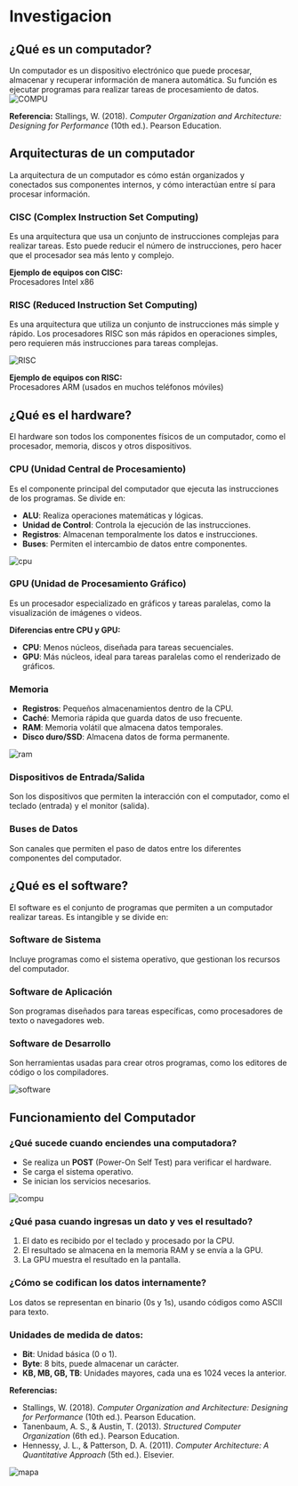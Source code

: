 #   Investigacion

## ¿Qué es un computador?
Un computador es un dispositivo electrónico que puede procesar, almacenar y recuperar información de manera automática. Su función es ejecutar programas para realizar tareas de procesamiento de datos.
![COMPU](../Imagenes/computer-17392_512.gif)

**Referencia:**
Stallings, W. (2018). *Computer Organization and Architecture: Designing for Performance* (10th ed.). Pearson Education.

## Arquitecturas de un computador
La arquitectura de un computador es cómo están organizados y conectados sus componentes internos, y cómo interactúan entre sí para procesar información.

### CISC (Complex Instruction Set Computing)
Es una arquitectura que usa un conjunto de instrucciones complejas para realizar tareas. Esto puede reducir el número de instrucciones, pero hacer que el procesador sea más lento y complejo.

**Ejemplo de equipos con CISC:**  
Procesadores Intel x86

### RISC (Reduced Instruction Set Computing)
Es una arquitectura que utiliza un conjunto de instrucciones más simple y rápido. Los procesadores RISC son más rápidos en operaciones simples, pero requieren más instrucciones para tareas complejas.

![RISC](../Imagenes/RISC.gif)

**Ejemplo de equipos con RISC:**  
Procesadores ARM (usados en muchos teléfonos móviles)

## ¿Qué es el hardware?
El hardware son todos los componentes físicos de un computador, como el procesador, memoria, discos y otros dispositivos.

### CPU (Unidad Central de Procesamiento)
Es el componente principal del computador que ejecuta las instrucciones de los programas. Se divide en:
- **ALU**: Realiza operaciones matemáticas y lógicas.
- **Unidad de Control**: Controla la ejecución de las instrucciones.
- **Registros**: Almacenan temporalmente los datos e instrucciones.
- **Buses**: Permiten el intercambio de datos entre componentes.

![cpu](../Imagenes/ris.gif)


### GPU (Unidad de Procesamiento Gráfico)
Es un procesador especializado en gráficos y tareas paralelas, como la visualización de imágenes o videos.

**Diferencias entre CPU y GPU:**
- **CPU**: Menos núcleos, diseñada para tareas secuenciales.
- **GPU**: Más núcleos, ideal para tareas paralelas como el renderizado de gráficos.

### Memoria
- **Registros**: Pequeños almacenamientos dentro de la CPU.
- **Caché**: Memoria rápida que guarda datos de uso frecuente.
- **RAM**: Memoria volátil que almacena datos temporales.
- **Disco duro/SSD**: Almacena datos de forma permanente.

![ram](../Imagenes/ram.png)

### Dispositivos de Entrada/Salida
Son los dispositivos que permiten la interacción con el computador, como el teclado (entrada) y el monitor (salida).

### Buses de Datos
Son canales que permiten el paso de datos entre los diferentes componentes del computador.

## ¿Qué es el software?
El software es el conjunto de programas que permiten a un computador realizar tareas. Es intangible y se divide en:

### Software de Sistema
Incluye programas como el sistema operativo, que gestionan los recursos del computador.

### Software de Aplicación
Son programas diseñados para tareas específicas, como procesadores de texto o navegadores web.

### Software de Desarrollo
Son herramientas usadas para crear otros programas, como los editores de código o los compiladores.

![software](../Imagenes/software.jpg)

## Funcionamiento del Computador
### ¿Qué sucede cuando enciendes una computadora?
- Se realiza un **POST** (Power-On Self Test) para verificar el hardware.
- Se carga el sistema operativo.
- Se inician los servicios necesarios.

![compu](../Imagenes/brain-10813_256.gif)

### ¿Qué pasa cuando ingresas un dato y ves el resultado?
1. El dato es recibido por el teclado y procesado por la CPU.
2. El resultado se almacena en la memoria RAM y se envía a la GPU.
3. La GPU muestra el resultado en la pantalla.

### ¿Cómo se codifican los datos internamente?
Los datos se representan en binario (0s y 1s), usando códigos como ASCII para texto.

### Unidades de medida de datos:
- **Bit**: Unidad básica (0 o 1).
- **Byte**: 8 bits, puede almacenar un carácter.
- **KB, MB, GB, TB**: Unidades mayores, cada una es 1024 veces la anterior.

**Referencias:**
- Stallings, W. (2018). *Computer Organization and Architecture: Designing for Performance* (10th ed.). Pearson Education.
- Tanenbaum, A. S., & Austin, T. (2013). *Structured Computer Organization* (6th ed.). Pearson Education.
- Hennessy, J. L., & Patterson, D. A. (2011). *Computer Architecture: A Quantitative Approach* (5th ed.). Elsevier.




![mapa](../Actividad%201%20El%20computador%20digital%20moderno/mapa1/Grafico%20mapa%20mental%20científico%20ilustrativo%20azul.png)

